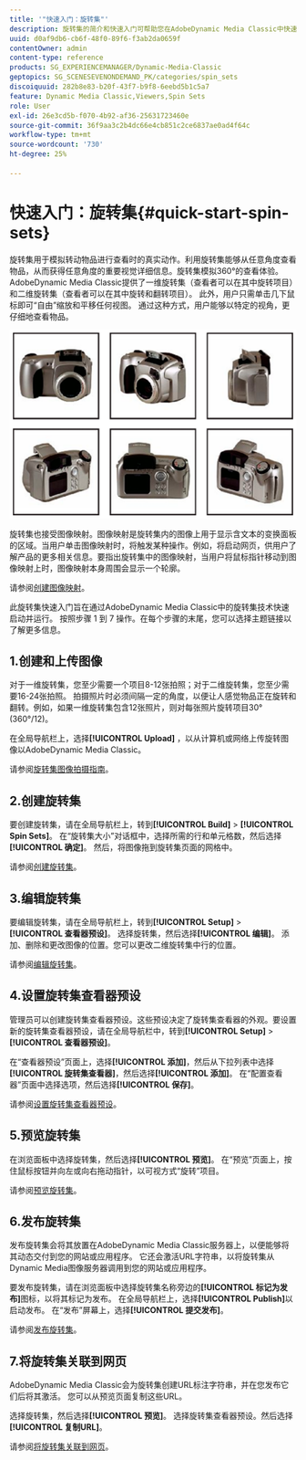 ```yaml
---
title: '"快速入门：旋转集"'
description: 旋转集的简介和快速入门可帮助您在AdobeDynamic Media Classic中快速启动和运行。
uuid: d0af9db6-cb6f-48f0-89f6-f3ab2da0659f
contentOwner: admin
content-type: reference
products: SG_EXPERIENCEMANAGER/Dynamic-Media-Classic
geptopics: SG_SCENESEVENONDEMAND_PK/categories/spin_sets
discoiquuid: 282b8e83-b20f-43f7-b9f8-6eebd5b1c5a7
feature: Dynamic Media Classic,Viewers,Spin Sets
role: User
exl-id: 26e3cd5b-f070-4b92-af36-25631723460e
source-git-commit: 36f9aa3c2b4dc66e4cb851c2ce6837ae0ad4f64c
workflow-type: tm+mt
source-wordcount: '730'
ht-degree: 25%

---
```


# 快速入门：旋转集{#quick-start-spin-sets}

旋转集用于模拟转动物品进行查看时的真实动作。利用旋转集能够从任意角度查看物品，从而获得任意角度的重要视觉详细信息。旋转集模拟360°的查看体验。 AdobeDynamic Media Classic提供了一维旋转集（查看者可以在其中旋转项目）和二维旋转集（查看者可以在其中旋转和翻转项目）。 此外，用户只需单击几下鼠标即可“自由”缩放和平移任何视图。 通过这种方式，用户能够以特定的视角，更仔细地查看物品。

![旋转集的图像。](/help/assets/spin_set.png)

旋转集也接受图像映射。图像映射是旋转集内的图像上用于显示含文本的变换面板的区域。当用户单击图像映射时，将触发某种操作。例如，将启动网页，供用户了解产品的更多相关信息。要指出旋转集中的图像映射，当用户将鼠标指针移动到图像映射上时，图像映射本身周围会显示一个轮廓。

请参阅[创建图像映射](creating-image-maps.md)。

此旋转集快速入门旨在通过AdobeDynamic Media Classic中的旋转集技术快速启动并运行。 按照步骤 1 到 7 操作。在每个步骤的末尾，您可以选择主题链接以了解更多信息。

## 1.创建和上传图像

对于一维旋转集，您至少需要一个项目8-12张拍照；对于二维旋转集，您至少需要16-24张拍照。 拍摄照片时必须间隔一定的角度，以便让人感觉物品正在旋转和翻转。例如，如果一维旋转集包含12张照片，则对每张照片旋转项目30°(360°/12)。

在全局导航栏上，选择&#x200B;**[!UICONTROL Upload]** ，以从计算机或网络上传旋转图像以AdobeDynamic Media Classic。

请参阅[旋转集图像拍摄指南](creating-spin-set.md#guidelines-for-shooting-spin-set-images)。

## 2.创建旋转集

要创建旋转集，请在全局导航栏上，转到&#x200B;**[!UICONTROL Build]** > **[!UICONTROL Spin Sets]**。 在“旋转集大小”对话框中，选择所需的行和单元格数，然后选择&#x200B;**[!UICONTROL 确定]**。 然后，将图像拖到旋转集页面的网格中。

请参阅[创建旋转集](creating-spin-set.md#creating-a-spin-set)。

## 3.编辑旋转集

要编辑旋转集，请在全局导航栏上，转到&#x200B;**[!UICONTROL Setup]** > **[!UICONTROL 查看器预设]**。 选择旋转集，然后选择&#x200B;**[!UICONTROL 编辑]**。 添加、删除和更改图像的位置。您可以更改二维旋转集中行的位置。

请参阅[编辑旋转集](creating-spin-set.md#editing-a-spin-set)。

## 4.设置旋转集查看器预设

管理员可以创建旋转集查看器预设。这些预设决定了旋转集查看器的外观。要设置新的旋转集查看器预设，请在全局导航栏中，转到&#x200B;**[!UICONTROL Setup]** > **[!UICONTROL 查看器预设]**。

在“查看器预设”页面上，选择&#x200B;**[!UICONTROL 添加]**，然后从下拉列表中选择&#x200B;**[!UICONTROL 旋转集查看器]**，然后选择&#x200B;**[!UICONTROL 添加]**。 在“配置查看器”页面中选择选项，然后选择&#x200B;**[!UICONTROL 保存]**。

请参阅[设置旋转集查看器预设](setting-spin-set-viewer-presets.md#setting-up-spin-set-viewer-presets)。

## 5.预览旋转集

在浏览面板中选择旋转集，然后选择&#x200B;**[!UICONTROL 预览]**。 在“预览”页面上，按住鼠标按钮并向左或向右拖动指针，以可视方式“旋转”项目。

请参阅[预览旋转集](previewing-spin-set.md#previewing-a-spin-set)。

## 6.发布旋转集

发布旋转集会将其放置在AdobeDynamic Media Classic服务器上，以便能够将其动态交付到您的网站或应用程序。 它还会激活URL字符串，以将旋转集从Dynamic Media图像服务器调用到您的网站或应用程序。

要发布旋转集，请在浏览面板中选择旋转集名称旁边的&#x200B;**[!UICONTROL 标记为发布]**&#x200B;图标，以将其标记为发布。 在全局导航栏上，选择&#x200B;**[!UICONTROL Publish]**&#x200B;以启动发布。 在“发布”屏幕上，选择&#x200B;**[!UICONTROL 提交发布]**。

请参阅[发布旋转集](publishing-spin-set.md#publishing-a-spin-set)。

## 7.将旋转集关联到网页

AdobeDynamic Media Classic会为旋转集创建URL标注字符串，并在您发布它们后将其激活。 您可以从预览页面复制这些URL。

选择旋转集，然后选择&#x200B;**[!UICONTROL 预览]**。 选择旋转集查看器预设。然后选择&#x200B;**[!UICONTROL 复制URL]**。

请参阅[将旋转集关联到网页](linking-spin-set-web-page.md#linking-a-spin-set-to-a-web-page)。
